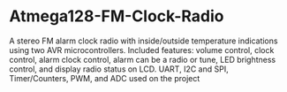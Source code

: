 # Atmega128-FM-Clock-Radio
A stereo FM alarm clock radio with inside/outside temperature indications using two AVR microcontrollers. Included features: volume control, clock control, alarm clock control, alarm can be a radio or tune, LED brightness control, and display radio status on LCD. UART, I2C and SPI, Timer/Counters, PWM, and ADC used on the project
